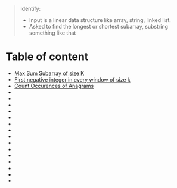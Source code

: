 > Identify:
> - Input is a linear data structure like array, string, linked list.
> - Asked to find the longest or shortest subarray, substring something like that

# Table of content
- [Max Sum Subarray of size K ](https://practice.geeksforgeeks.org/problems/max-sum-subarray-of-size-k5313/1)
- [First negative integer in every window of size k](https://practice.geeksforgeeks.org/problems/first-negative-integer-in-every-window-of-size-k3345/1#)
- [Count Occurences of Anagrams](https://practice.geeksforgeeks.org/problems/count-occurences-of-anagrams5839/1#)
- []()
- []()
- []()
- []()
- []()
- []()
- []()
- []()
- []()
- []()
- []()
- []()
- []()
- []()
- []()
